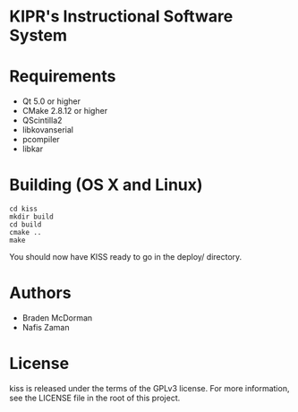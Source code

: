 KIPR's Instructional Software System
====================================

Requirements
===========

* Qt 5.0 or higher
* CMake 2.8.12 or higher
* QScintilla2
* libkovanserial
* pcompiler
* libkar

Building (OS X and Linux)
=========================

	cd kiss
	mkdir build
	cd build
	cmake ..
	make

You should now have KISS ready to go in the deploy/ directory.

Authors
=======

* Braden McDorman
* Nafis Zaman

License
======

kiss is released under the terms of the GPLv3 license. For more information, see the LICENSE file in the root of this project.
